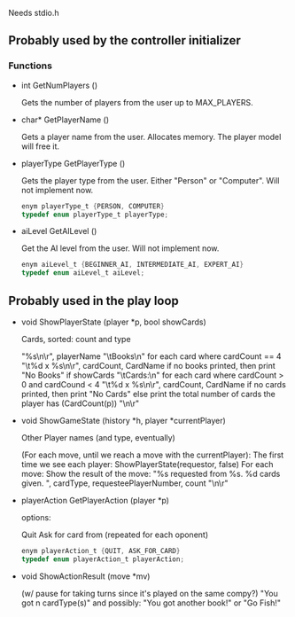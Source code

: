 Needs stdio.h

## Probably used by the controller initializer

### Functions

* int GetNumPlayers ()

	Gets the number of players from the user up to MAX_PLAYERS.

* char* GetPlayerName ()

	Gets a player name from the user.  Allocates memory.  The player model will free it.

* playerType GetPlayerType ()

	Gets the player type from the user.  Either "Person" or "Computer".
	Will not implement now.

	````c
	enym playerType_t {PERSON, COMPUTER}
	typedef enum playerType_t playerType;
	````

* aiLevel GetAILevel ()

	Get the AI level from the user.
	Will not implement now.	

	````c
	enym aiLevel_t {BEGINNER_AI, INTERMEDIATE_AI, EXPERT_AI}
	typedef enum aiLevel_t aiLevel;
	````


## Probably used in the play loop

* void ShowPlayerState (player *p, bool showCards)

	Cards, sorted: count and type

	"%s\n\r", playerName
	"\tBooks\n"
	for each card where cardCount == 4
		"\t%d x %s\n\r", cardCount, CardName
	if no books printed, then print "No Books"
	if showCards
	"\tCards:\n"
	for each card where cardCount > 0 and cardCound < 4
		"\t%d x %s\n\r", cardCount, CardName
	if no cards printed, then print "No Cards"
	else
		print the total number of cards the player has (CardCount(p))
	"\n\r"

* void ShowGameState (history *h, player *currentPlayer)

	Other Player names (and type, eventually)

	(For each move, until we reach a move with the currentPlayer):
	The first time we see each player:
	ShowPlayerState(requestor, false)
	For each move:
	Show the result of the move: "%s requested from %s.  %d cards given. ", cardType, requesteePlayerNumber, count
	"\n\r"
			
* playerAction GetPlayerAction (player *p)

	options:
	
	Quit
	Ask for card from <player> (repeated for each oponent)

	````c
	enym playerAction_t {QUIT, ASK_FOR_CARD}
	typedef enum playerAction_t playerAction;
	````
		
* void ShowActionResult (move *mv)

	(w/ pause for taking turns since it's played on the same compy?)
	"You got n cardType(s)"
	and possibly: "You got another book!"
	or
	"Go Fish!"






